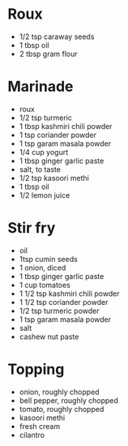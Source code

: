 # Roux

* 1/2 tsp caraway seeds
* 1 tbsp oil
* 2 tbsp gram flour

# Marinade

* roux
* 1/2 tsp turmeric
* 1 tbsp kashmiri chili powder
* 1 tsp coriander powder
* 1 tsp garam masala powder
* 1/4 cup yogurt
* 1 tbsp ginger garlic paste
* salt, to taste
* 1/2 tsp kasoori methi
* 1 tbsp oil
* 1/2 lemon juice

# Stir fry

* oil
* 1tsp cumin seeds
* 1 onion, diced
* 1 tbsp ginger garlic paste
* 1 cup tomatoes
* 1 1/2 tsp kashmiri chili powder
* 1 1/2 tsp coriander powder
* 1/2 tsp turmeric powder
* 1 tsp garam masala powder
* salt
* cashew nut paste

# Topping

* onion, roughly chopped
* bell pepper, roughly chopped
* tomato, roughly chopped
* kasoori methi
* fresh cream
* cilantro
